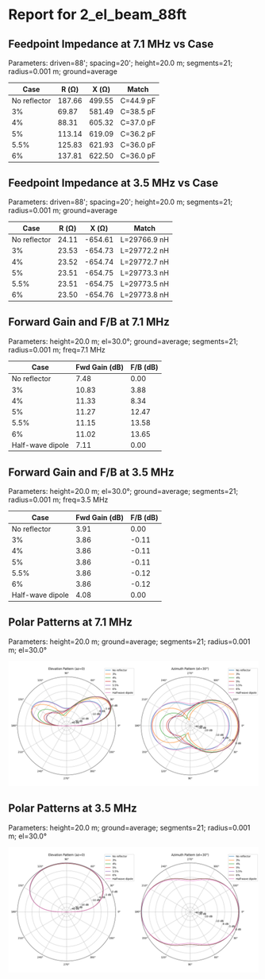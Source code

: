 # Report for 2_el_beam_88ft

## Feedpoint Impedance at 7.1 MHz vs Case

Parameters: driven=88'; spacing=20'; height=20.0 m; segments=21; radius=0.001 m; ground=average

| Case | R (Ω) | X (Ω) | Match |
| --- | --- | --- | --- |
| No reflector | 187.66 | 499.55 | C=44.9 pF |
| 3% | 69.87 | 581.49 | C=38.5 pF |
| 4% | 88.31 | 605.32 | C=37.0 pF |
| 5% | 113.14 | 619.09 | C=36.2 pF |
| 5.5% | 125.83 | 621.93 | C=36.0 pF |
| 6% | 137.81 | 622.50 | C=36.0 pF |

## Feedpoint Impedance at 3.5 MHz vs Case

Parameters: driven=88'; spacing=20'; height=20.0 m; segments=21; radius=0.001 m; ground=average

| Case | R (Ω) | X (Ω) | Match |
| --- | --- | --- | --- |
| No reflector | 24.11 | -654.61 | L=29766.9 nH |
| 3% | 23.53 | -654.73 | L=29772.2 nH |
| 4% | 23.52 | -654.74 | L=29772.7 nH |
| 5% | 23.51 | -654.75 | L=29773.3 nH |
| 5.5% | 23.51 | -654.75 | L=29773.5 nH |
| 6% | 23.50 | -654.76 | L=29773.8 nH |

## Forward Gain and F/B at 7.1 MHz

Parameters: height=20.0 m; el=30.0°; ground=average; segments=21; radius=0.001 m; freq=7.1 MHz

| Case | Fwd Gain (dB) | F/B (dB) |
| --- | --- | --- |
| No reflector | 7.48 | 0.00 |
| 3% | 10.83 | 3.88 |
| 4% | 11.33 | 8.34 |
| 5% | 11.27 | 12.47 |
| 5.5% | 11.15 | 13.58 |
| 6% | 11.02 | 13.65 |
| Half-wave dipole | 7.11 | 0.00 |

## Forward Gain and F/B at 3.5 MHz

Parameters: height=20.0 m; el=30.0°; ground=average; segments=21; radius=0.001 m; freq=3.5 MHz

| Case | Fwd Gain (dB) | F/B (dB) |
| --- | --- | --- |
| No reflector | 3.91 | 0.00 |
| 3% | 3.86 | -0.11 |
| 4% | 3.86 | -0.11 |
| 5% | 3.86 | -0.11 |
| 5.5% | 3.86 | -0.12 |
| 6% | 3.86 | -0.12 |
| Half-wave dipole | 4.08 | 0.00 |

## Polar Patterns at 7.1 MHz

Parameters: height=20.0 m; ground=average; segments=21; radius=0.001 m; el=30.0°

![Polar Patterns at 7.1 MHz](polar_patterns_7.1MHz.png)

## Polar Patterns at 3.5 MHz

Parameters: height=20.0 m; ground=average; segments=21; radius=0.001 m; el=30.0°

![Polar Patterns at 3.5 MHz](polar_patterns_3.5MHz.png)

